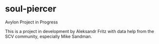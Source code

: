 # soul-piercer
Avylon Project in Progress

This is a project in development by Aleksandr Fritz with data help from the SCV community, especially Mike Sandman.
